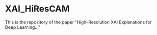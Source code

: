 # XAI_HiResCAM
This is the repository of the paper "High-Resolution XAI Explanations for Deep Learning..."

